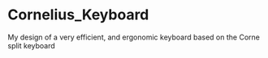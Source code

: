 # Cornelius_Keyboard
My design of a very efficient, and ergonomic keyboard based on the Corne split keyboard
